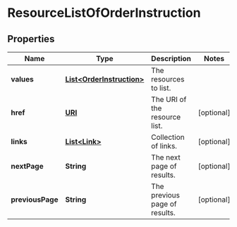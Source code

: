 

# ResourceListOfOrderInstruction

## Properties

Name | Type | Description | Notes
------------ | ------------- | ------------- | -------------
**values** | [**List&lt;OrderInstruction&gt;**](OrderInstruction.md) | The resources to list. | 
**href** | [**URI**](URI.md) | The URI of the resource list. |  [optional]
**links** | [**List&lt;Link&gt;**](Link.md) | Collection of links. |  [optional]
**nextPage** | **String** | The next page of results. |  [optional]
**previousPage** | **String** | The previous page of results. |  [optional]



